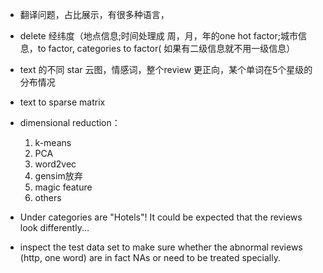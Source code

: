 * 翻译问题，占比展示，有很多种语言，
* delete 经纬度（地点信息;时间处理成 周，月，年的one hot factor;城市信息，to factor, categories to factor( 如果有二级信息就不用一级信息）
* text 的不同 star 云图，情感词，整个review 更正向，某个单词在5个星级的分布情况
* text to sparse matrix 
* dimensional reduction：
    1. k-means
    2. PCA
    3. word2vec
    4. gensim放弃
    5. magic feature
    6. others
 * Under categories are "Hotels"! It could be expected that the reviews look differently...
 
 
 * inspect the test data set to make sure whether the abnormal reviews (http, one word) are in fact NAs or need to be treated specially.

